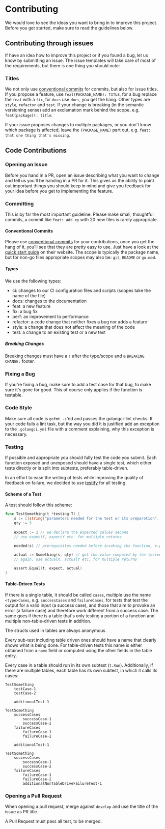 # Contributing

We would love to see the ideas you want to bring in to improve this project.
Before you get started, make sure to read the guidelines below. 

## Contributing through issues

If have an idea how to improve this project or if you found a bug, let us know by submitting an issue.
The issue templates will take care of most of the requirements, but there is one thing you should note:

### Titles

We not only use [conventional commits](https://www.conventionalcommits.org/en/v1.0.0/) for commits, but also for issue titles.
If you propose a feature, use `feat(PACKAGE_NAME): TITLE`, for a bug replace the `feat` with a `fix`, for `docs` use `docs`, you get the hang.
Other types are `style`, `refactor` and `test`.
If your change is breaking (in the semantic versioning sense) add an exclamation mark behind the scope, e.g. `feat(package)!: title`.

If your issue proposes changes to multiple packages, or you don't know which package is affected, leave the `(PACKAGE_NAME)` part out, e.g. `feat: that one thing that's missing`.


## Code Contributions
### Opening an Issue

Before you hand in a PR, open an issue describing what you want to change and tell us you'll be handing in a PR for it.
This gives us the ability to point out important things you should keep in mind and give you feedback for your idea before you get to implementing the feature.

### Committing

This is by far the most important guideline.
Please make small, thoughtful commits, a commit like `feat: add xy` with 20 new files is rarely appropriate.

#### Conventional Commits

Please use [conventional commits](https://www.conventionalcommits.org/en/v1.0.0/) for your contributions, once you get the hang of it, you'll see that they are pretty easy to use.
Just have a look at the [quick start guide](https://www.conventionalcommits.org/en/v1.0.0/#summary) on their website.
The scope is typically the package name, but for non-go files appropriate scopes may also be: `git`, `README` or `go.mod`.

##### Types
We use the following types:

- ci: changes to our CI configuration files and scripts (scopes take the name of the file)
- docs: changes to the documentation
- feat: a new feature
- fix: a bug fix
- perf: an improvement to performance
- refactor: a code change that neither fixes a bug nor adds a feature
- style: a change that does not affect the meaning of the code
- test: a change to an existing test or a new test

##### Breaking Changes

Breaking changes must have a `!` after the type/scope and a `BREAKING CHANGE:` footer.

### Fixing a Bug

If you're fixing a bug, make sure to add a test case for that bug, to make sure it's gone for good.
This of course only applies if the function is testable.

### Code Style

Make sure all code is `gofmt -s`'ed and passes the golangci-lint checks.
If your code fails a lint task, but the way you did it is justified add an exception to the `.golangci.yml` file with a comment explaining, why this exception is necessary.

### Testing

If possible and appropriate you should fully test the code you submit.
Each function exposed and unexposed should have a single test, which either tests directly or is split into subtests, preferably table-driven.

In an effort to ease the writing of tests while improving the quality of feedback on failure, we decided to use [testify](https://github.com/stretchr/testify) for all testing.

#### Scheme of a Test

A test should follow this scheme:

```go
func TestSomething(t *testing.T) {
    s := []string{"parameters needed for the test or its preparation", "are declared first"}
    qty := 3
    
    expect := 2 // we declare the expected values second
    // use expectX, expectY etc. for multiple returns

    needed(s) // prerequisites needed before invoking the function, e.g. a http mock
    
    actual := Something(s, qty) // get the value computed by the tested function
    // again, use actualX, actualY etc. for multiple returns

    assert.Equal(t, expect, actual)
}
```

#### Table-Driven Tests

If there is a single table, it should be called `cases`, multiple use the name `<type>Cases`, e.g. `successCases` and `failureCases`, for tests that test the output for a valid input (a success case), and those that aim to provoke an error (a failure case) and therefore work different from a success case.
The same goes if there is a table that's only testing a portion of a function and multiple non-table-driven tests in addition.

The structs used in tables are always anonymous.

Every sub-test including table driven ones should have a name that clearly shows what is being done.
For table-driven tests this name is either obtained from a `name` field or computed using the other fields in the table entry.

Every case in a table should run in its own subtest (`t.Run`).
Additionally, if there are multiple tables, each table has its own subtest, in which it calls its cases:

```
TestSomething
    testCase-1
    testCase-2

    additionalTest-1
```

```
TestSomething
    successCases
        successCase-1
        successCase-2
    failureCases
        failureCase-1
        failureCase-2

    additionalTest-1
```

```
TestSomething
    successCases
        successCase-1
        successCase-2
    failureCases
        failureCase-1
        failureCase-2
        additionalNonTableDriveFailureTest-1
```

### Opening a Pull Request

When opening a pull request, merge against `develop` and use the title of the issue as PR title.

A Pull Request must pass all test, to be merged.
